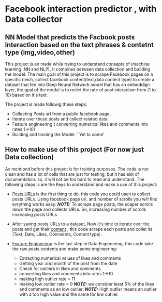 # Facebook interaction predictor , with Data collector

## NN Model that predicts the Facbook posts interaction based on the text phrases & contetnt type (img,video,other)


This project is an made while trying to understand consepts of (machine learning ,NN and NLP), It compines between data collection and building the model. The main goal of this project is to scrape
Facebook pages on a specific neich, collect facebook content(text,data content type) to create a dataset that fed into Deep Neural Network model that has an embeddign layer, the gpal of the model is 
to redict the rate of post interaction from (1 to 10) based on it's text.

The project is made followig these steps: 

* Collecting Posts url from a public facebook page.
* Iterate over these posts and collect related data.
* Feature engineering ( converting numerical likes and comments into rates 1->10)
* Building and training the Model. ' Yet to come'

  
  
## How to make use of this project (For now just Data collection)
As mentiond before this project is for training purposes, The code is not clean and has a lot of cells that are just for testing, but it has alot of documentation. so, it will not be too hard to read and understand. The following steps is are the Keys to understand and make a use of this project:

* [Posts URLs](https://github.com/abdulaziz-snobra/Facebook_posts_interactions_NLP_Model/blob/main/Posts_links.ipynb) is the first thing to do, this code you could useit to collect posts URLs. Using facebook page url, and number of scrolls you will find evrything works easy.
  **_NOTE:_**  To scrape page posts, the scaper scrolls down the page and collects URLs. So, increasing number of scrolls increasing posts URLs.

* After saving posts URLs to a dataset, Now it's time to iterate over the posts and get their [content](https://github.com/abdulaziz-snobra/Facebook_posts_interactions_NLP_Model/blob/main/Facebook_Posts_Content.ipynb) , this code scrape each posts and collet its (Text, Date, Likes, Comments, Content type).

* [Feature Engineering](https://github.com/abdulaziz-snobra/Facebook_posts_interactions_NLP_Model/blob/main/Feature_engineering.ipynb) is the last step in Data Engineering, this code take the raw posts contents and make some engineering:
  * Extracting numerical values of likes and comments
  * Getting year and month of the post from the date
  * Check for outliers in likes and comments
  * converting likes and comments into rates 1->10
  * making high outlier rate = 11
  * making low outlier rate = 0
  **_NOTE:_**  we consider least 5% of the likes and comments as an low outlier.
  **_NOTE:_**  High outlier means an outlier with a too high value and the same for low outlier.  
    
